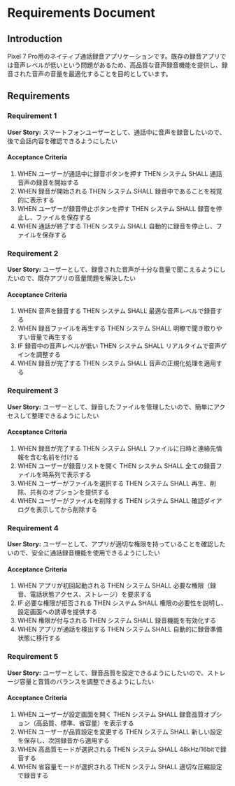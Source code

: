 # Requirements Document

## Introduction

Pixel 7 Pro用のネイティブ通話録音アプリケーションです。既存の録音アプリでは音声レベルが低いという問題があるため、高品質な音声録音機能を提供し、録音された音声の音量を最適化することを目的としています。

## Requirements

### Requirement 1

**User Story:** スマートフォンユーザーとして、通話中に音声を録音したいので、後で会話内容を確認できるようにしたい

#### Acceptance Criteria

1. WHEN ユーザーが通話中に録音ボタンを押す THEN システム SHALL 通話音声の録音を開始する
2. WHEN 録音が開始される THEN システム SHALL 録音中であることを視覚的に表示する
3. WHEN ユーザーが録音停止ボタンを押す THEN システム SHALL 録音を停止し、ファイルを保存する
4. WHEN 通話が終了する THEN システム SHALL 自動的に録音を停止し、ファイルを保存する

### Requirement 2

**User Story:** ユーザーとして、録音された音声が十分な音量で聞こえるようにしたいので、既存アプリの音量問題を解決したい

#### Acceptance Criteria

1. WHEN 音声を録音する THEN システム SHALL 最適な音声レベルで録音する
2. WHEN 録音ファイルを再生する THEN システム SHALL 明瞭で聞き取りやすい音量で再生する
3. IF 録音中の音声レベルが低い THEN システム SHALL リアルタイムで音声ゲインを調整する
4. WHEN 録音が完了する THEN システム SHALL 音声の正規化処理を適用する

### Requirement 3

**User Story:** ユーザーとして、録音したファイルを管理したいので、簡単にアクセスして整理できるようにしたい

#### Acceptance Criteria

1. WHEN 録音が完了する THEN システム SHALL ファイルに日時と連絡先情報を含む名前を付ける
2. WHEN ユーザーが録音リストを開く THEN システム SHALL 全ての録音ファイルを時系列で表示する
3. WHEN ユーザーがファイルを選択する THEN システム SHALL 再生、削除、共有のオプションを提供する
4. WHEN ユーザーがファイルを削除する THEN システム SHALL 確認ダイアログを表示してから削除する

### Requirement 4

**User Story:** ユーザーとして、アプリが適切な権限を持っていることを確認したいので、安全に通話録音機能を使用できるようにしたい

#### Acceptance Criteria

1. WHEN アプリが初回起動される THEN システム SHALL 必要な権限（録音、電話状態アクセス、ストレージ）を要求する
2. IF 必要な権限が拒否される THEN システム SHALL 権限の必要性を説明し、設定画面への誘導を提供する
3. WHEN 権限が付与される THEN システム SHALL 録音機能を有効化する
4. WHEN アプリが通話を検出する THEN システム SHALL 自動的に録音準備状態に移行する

### Requirement 5

**User Story:** ユーザーとして、録音品質を設定できるようにしたいので、ストレージ容量と音質のバランスを調整できるようにしたい

#### Acceptance Criteria

1. WHEN ユーザーが設定画面を開く THEN システム SHALL 録音品質オプション（高品質、標準、省容量）を表示する
2. WHEN ユーザーが品質設定を変更する THEN システム SHALL 新しい設定を保存し、次回録音から適用する
3. WHEN 高品質モードが選択される THEN システム SHALL 48kHz/16bitで録音する
4. WHEN 省容量モードが選択される THEN システム SHALL 適切な圧縮設定で録音する